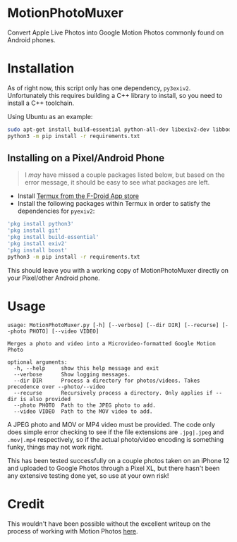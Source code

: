 MotionPhotoMuxer
================

Convert Apple Live Photos into Google Motion Photos commonly found on Android phones.

# Installation

As of right now, this script only has one dependency, `py3exiv2`. Unfortunately
this requires building a C++ library to install, so you need to install a C++ toolchain.

Using Ubuntu as an example:

~~~bash
sudo apt-get install build-essential python-all-dev libexiv2-dev libboost-python-dev python3 python3-pip python3-venv
python3 -m pip install -r requirements.txt
~~~

## Installing on a Pixel/Android Phone

> I *may* have missed a couple packages listed below, but based on the error message, it should be easy to
see what packages are left.

* Install [Termux from the F-Droid App store](https://f-droid.org/en/packages/com.termux/)
* Install the following packages within Termux in order to satisfy the dependencies for `pyexiv2`:

~~~bash
'pkg install python3'
'pkg install git'
'pkg install build-essential'
'pkg install exiv2'
'pkg install boost'
python3 -m pip install -r requirements.txt
~~~

This should leave you with a working copy of MotionPhotoMuxer directly on your Pixel/other Android phone.

# Usage

~~~
usage: MotionPhotoMuxer.py [-h] [--verbose] [--dir DIR] [--recurse] [--photo PHOTO] [--video VIDEO]

Merges a photo and video into a Microvideo-formatted Google Motion Photo

optional arguments:
  -h, --help     show this help message and exit
  --verbose      Show logging messages.
  --dir DIR      Process a directory for photos/videos. Takes precedence over --photo/--video
  --recurse      Recursively process a directory. Only applies if --dir is also provided
  --photo PHOTO  Path to the JPEG photo to add.
  --video VIDEO  Path to the MOV video to add.
~~~

A JPEG photo and MOV or MP4 video must be provided. The code only does simple
error checking to see if the file extensions are `.jpg|.jpeg` and `.mov|.mp4`
respectively, so if the actual photo/video encoding is something funky, things
may not work right.

This has been tested successfully on a couple photos taken on an iPhone 12 and
uploaded to Google Photos through a Pixel XL, but there hasn't been any
extensive testing done yet, so use at your own risk!

# Credit

This wouldn't have been possible without the excellent writeup on the process
of working with Motion Photos [here](https://medium.com/android-news/working-with-motion-photos-da0aa49b50c).
